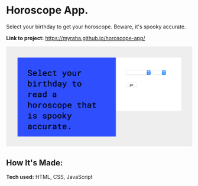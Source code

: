 # Horoscope App.
Select your birthday to get your horoscope. Beware, it's spooky accurate.

**Link to project:** https://myraha.github.io/horoscope-app/

![alt tag](ha.png)

## How It's Made:

**Tech used:** HTML, CSS, JavaScript
